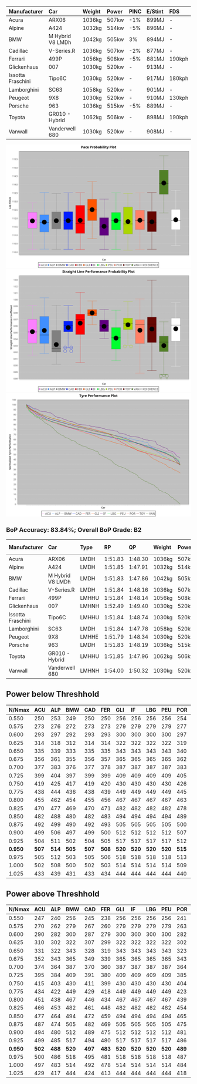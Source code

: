 |Manufacturer|Car|Weight|Power|PINC|E/Stint|FDS|
|:-|:-|:-|:-|:-|:-|:-|
|Acura|ARX06|1036kg|507kw|-1%|899MJ|-|
|Alpine|A424|1032kg|514kw|-5%|896MJ|-|
|BMW|M Hybrid V8 LMDh|1042kg|505kw|3%|894MJ|-|
|Cadillac|V-Series.R|1036kg|507kw|-2%|877MJ|-|
|Ferrari|499P|1056kg|508kw|-5%|881MJ|190kph|
|Glickenhaus|007|1030kg|520kw|-|913MJ|-|
|Issotta Fraschini|Tipo6C|1030kg|520kw|-|917MJ|180kph|
|Lamborghini|SC63|1058kg|520kw|-|901MJ|-|
|Peugeot|9X8|1030kg|520kw|-|910MJ|130kph|
|Porsche|963|1036kg|515kw|-5%|889MJ|-|
|Toyota|GR010 - Hybrid|1062kg|506kw|-|898MJ|190kph|
|Vanwall|Vanderwell 680|1030kg|520kw|-|908MJ|-|

![PACECHART](./IMG/AUTO.png)
![STRAIGHTLINEPERFORMANCECHART](./IMG/AUTO_sp.png)
![TYREPERFORMANCECHART](./IMG/AUTO_tw.png)

### BoP Accuracy: 83.84%; Overall BoP Grade: B2
|Manufacturer|Car|Type|RP|QP|Weight|Power¹|Threshhold|PINC|Power²|E/Stint|AVG Vmax|FDS|RDLC|L/Stint|BOP-Grade|ModelAccuracy|ModelPoints|Match%|
|:-|:-|:-|:-|:-|:-|:-|:-|:-|:-|:-|:-|:-|:-|:-|:-|:-|:-|:-|
|Acura|ARX06|LMDH|1:51.83|1:48.30|1036kg|507kw|210.0kph|-1%|502kw|899MJ|279.08kph|-|1.02|29|-C1|100.00%|995|75.69%|
|Alpine|A424|LMDH|1:51.85|1:47.91|1032kg|514kw|210.0kph|-5%|488kw|896MJ|278.99kph|-|1.03|29|~A1|81.46%|523|100.00%|
|BMW|M Hybrid V8 LMDh|LMDH|1:51.83|1:47.86|1042kg|505kw|210.0kph|3%|520kw|894MJ|276.73kph|-|1.02|29|-A2|98.60%|1690|90.02%|
|Cadillac|V-Series.R|LMDH|1:51.84|1:48.16|1036kg|507kw|210.0kph|-2%|497kw|877MJ|278.99kph|-|1.02|29|-A2|98.38%|1765|91.26%|
|Ferrari|499P|LMHHU|1:51.84|1:48.14|1056kg|508kw|210.0kph|-5%|483kw|881MJ|279.38kph|190kph|1.03|29|-A2|92.24%|2247|94.37%|
|Glickenhaus|007|LMHNH|1:52.49|1:49.40|1030kg|520kw|210.0kph|-|520kw|913MJ|284.52kph|-|0.95|29|+D1|96.18%|554|68.70%|
|Issotta Fraschini|Tipo6C|LMHHU|1:51.84|1:48.74|1030kg|520kw|210.0kph|-|520kw|917MJ|281.55kph|180kph|1.08|29|+A2|66.67%|96|92.74%|
|Lamborghini|SC63|LMDH|1:51.84|1:47.78|1058kg|520kw|210.0kph|-|520kw|901MJ|277.99kph|-|1.03|29|-A2|96.77%|419|91.99%|
|Peugeot|9X8|LMHHE|1:51.79|1:48.34|1030kg|520kw|210.0kph|-|520kw|910MJ|281.41kph|130kph|1.03|29|-A2|87.65%|1795|94.36%|
|Porsche|963|LMDH|1:51.83|1:48.19|1036kg|515kw|210.0kph|-5%|489kw|889MJ|278.97kph|-|1.02|29|-A2|96.81%|5438|91.85%|
|Toyota|GR010 - Hybrid|LMHHU|1:51.85|1:47.96|1062kg|506kw|210.0kph|-|506kw|898MJ|278.94kph|190kph|1.03|29|~A1|86.04%|1751|98.20%|
|Vanwall|Vanderwell 680|LMHNH|1:54.00|1:50.32|1030kg|520kw|210.0kph|-|520kw|908MJ|276.44kph|-|1.01|29|+Ω1|91.42%|501|16.87%|

## Power below Threshhold
|N/Nmax|ACU|ALP|BMW|CAD|FER|GLI|IF|LBG|PEU|POR|TOY|VAN|
|:-|:-|:-|:-|:-|:-|:-|:-|:-|:-|:-|:-|:-|
|0.550|250|253|249|250|250|256|256|256|256|254|249|256|
|0.575|273|276|272|273|273|279|279|279|279|277|272|279|
|0.600|293|297|292|293|293|300|300|300|300|297|292|300|
|0.625|314|318|312|314|314|322|322|322|322|319|313|322|
|0.650|335|339|333|335|335|343|343|343|343|340|334|343|
|0.675|356|361|355|356|357|365|365|365|365|362|355|365|
|0.700|377|383|376|377|378|387|387|387|387|383|377|387|
|0.725|399|404|397|399|399|409|409|409|409|405|398|409|
|0.750|419|425|417|419|420|430|430|430|430|426|418|430|
|0.775|438|444|436|438|439|449|449|449|449|445|437|449|
|0.800|455|462|454|455|456|467|467|467|467|463|454|467|
|0.825|470|477|469|470|471|482|482|482|482|478|469|482|
|0.850|482|488|480|482|483|494|494|494|494|489|481|494|
|0.875|492|499|490|492|493|505|505|505|505|500|491|505|
|0.900|499|506|497|499|500|512|512|512|512|507|498|512|
|0.925|504|511|502|504|505|517|517|517|517|512|503|517|
|**0.950**|**507**|**514**|**505**|**507**|**508**|**520**|**520**|**520**|**520**|**515**|**506**|**520**|
|0.975|505|512|503|505|506|518|518|518|518|513|504|518|
|1.000|502|508|500|502|503|514|514|514|514|509|501|514|
|1.025|433|439|431|433|434|444|444|444|444|440|432|444|

## Power above Threshhold
|N/Nmax|ACU|ALP|BMW|CAD|FER|GLI|IF|LBG|PEU|POR|TOY|VAN|
|:-|:-|:-|:-|:-|:-|:-|:-|:-|:-|:-|:-|:-|
|0.550|247|240|256|245|238|256|256|256|256|241|249|256|
|0.575|270|262|279|267|260|279|279|279|279|263|272|279|
|0.600|290|282|300|287|279|300|300|300|300|282|292|300|
|0.625|310|302|322|307|299|322|322|322|322|302|313|322|
|0.650|331|322|343|328|319|343|343|343|343|323|334|343|
|0.675|352|343|365|349|339|365|365|365|365|343|355|365|
|0.700|374|364|387|370|360|387|387|387|387|364|377|387|
|0.725|395|384|409|391|380|409|409|409|409|385|398|409|
|0.750|415|403|430|411|399|430|430|430|430|404|418|430|
|0.775|434|422|449|429|418|449|449|449|449|423|437|449|
|0.800|451|438|467|446|434|467|467|467|467|439|454|467|
|0.825|466|453|482|461|448|482|482|482|482|454|469|482|
|0.850|477|464|494|472|459|494|494|494|494|465|481|494|
|0.875|487|474|505|482|469|505|505|505|505|475|491|505|
|0.900|494|480|512|489|475|512|512|512|512|481|498|512|
|0.925|499|485|517|494|480|517|517|517|517|486|503|517|
|**0.950**|**502**|**488**|**520**|**497**|**483**|**520**|**520**|**520**|**520**|**489**|**506**|**520**|
|0.975|500|486|518|495|481|518|518|518|518|487|504|518|
|1.000|497|483|514|492|478|514|514|514|514|484|501|514|
|1.025|429|417|444|424|413|444|444|444|444|418|432|444|
